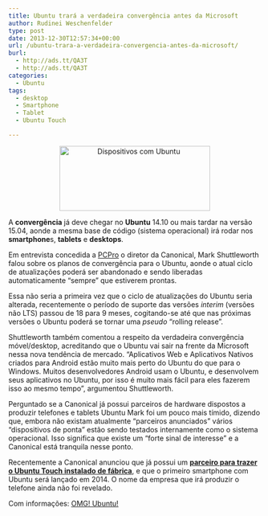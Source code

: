 ```yaml
---
title: Ubuntu trará a verdadeira convergência antes da Microsoft
author: Rudinei Weschenfelder
type: post
date: 2013-12-30T12:57:34+00:00
url: /ubuntu-trara-a-verdadeira-convergencia-antes-da-microsoft/
burl:
  - http://ads.tt/QA3T
  - http://ads.tt/QA3T
categories:
  - Ubuntu
tags:
  - desktop
  - Smartphone
  - Tablet
  - Ubuntu Touch

---
```

<p style="text-align: center;">
  <a href="http://www.ubuntero.com.br/wp-content/uploads/2013/12/ubuntu-devices-family.png" rel="lightbox"><img class="aligncenter size-medium wp-image-6373" title="Dispositivos com Ubuntu" alt="Dispositivos com Ubuntu" src="http://www.ubuntero.com.br/wp-content/uploads/2013/12/ubuntu-devices-family-300x129.png" width="300" height="129" /></a>
</p>

A **convergência** já deve chegar no **Ubuntu** 14.10 ou mais tardar na versão 15.04, aonde a mesma base de código (sistema operacional) irá rodar nos **smartphone**s, **tablets** e **desktops**.

Em entrevista concedida a <a href="http://www.pcpro.co.uk/news/interviews/386080/mark-shuttleworth-interview-taking-ubuntu-beyond-desktops" target="_blank" rel="nofollow">PCPro</a> o diretor da Canonical, Mark Shuttleworth falou sobre os planos de convergência para o Ubuntu, aonde o atual ciclo de atualizações poderá ser abandonado e sendo liberadas automaticamente &#8220;sempre&#8221; que estiverem prontas.

Essa não seria a primeira vez que o ciclo de atualizações do Ubuntu seria alterada, recentemente o período de suporte das versões _interim_ (versões não LTS) passou de 18 para 9 meses, cogitando-se até que nas próximas versões o Ubuntu poderá se tornar uma _pseudo_ &#8220;rolling release&#8221;.

Shuttleworth também comentou a respeito da verdadeira convergência móvel/desktop, acreditando que o Ubuntu vai sair na frente da Microsoft nessa nova tendência de mercado. &#8220;Aplicativos Web e Aplicativos Nativos criados para Android estão muito mais perto do Ubuntu do que para o Windows. Muitos desenvolvedores Android usam o Ubuntu, e desenvolvem seus aplicativos no Ubuntu, por isso é muito mais fácil para eles fazerem isso ao mesmo tempo&#8221;, argumentou Shuttleworth.

Perguntado se a Canonical já possui parceiros de hardware dispostos a produzir telefones e tablets Ubuntu Mark foi um pouco mais tímido, dizendo que, embora não existam atualmente &#8220;parceiros anunciados&#8221; vários &#8220;dispositivos de ponta&#8221; estão sendo testados internamente como o sistema operacional. Isso significa que existe um &#8220;forte sinal de interesse&#8221; e a Canonical está tranquila nesse ponto.

Recentemente a Canonical anunciou que já possui um **[parceiro para trazer o Ubuntu Touch instalado de fábrica][1]**, e que o primeiro smartphone com Ubuntu será lançado em 2014. O nome da empresa que irá produzir o telefone ainda não foi revelado.

Com informações: <a href="http://www.omgubuntu.co.uk/2013/12/ubuntu-touch-plans-2014" target="_blank" rel="nofollow">OMG! Ubuntu!</a>

 [1]: http://www.ubuntero.com.br/2013/12/ubuntu-touch-tem-seu-primeiro-fabricante/ "Anunciado parceiro para trazer o Ubuntu instalado de fábrica"
